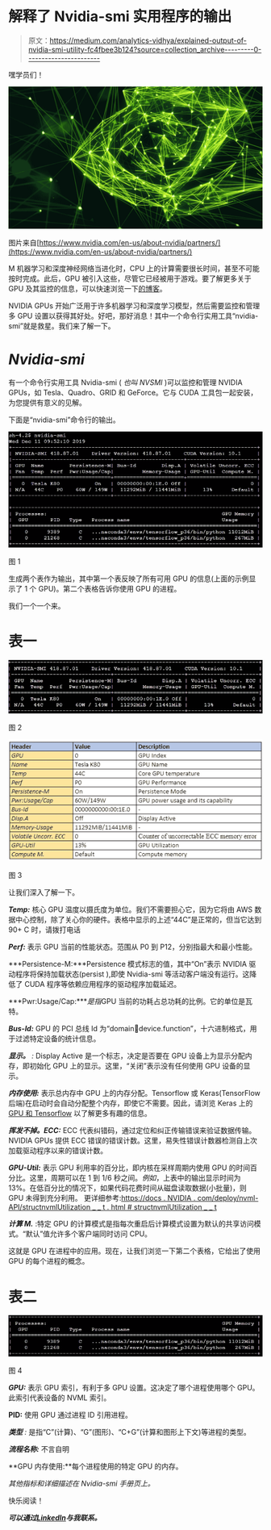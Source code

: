 # 解释了 Nvidia-smi 实用程序的输出

> 原文：<https://medium.com/analytics-vidhya/explained-output-of-nvidia-smi-utility-fc4fbee3b124?source=collection_archive---------0----------------------->

嘿学员们！

![](img/a61d92a28004591ca5d12c2e3bac1170.png)

图片来自[https://www.nvidia.com/en-us/about-nvidia/partners/](https://www.nvidia.com/en-us/about-nvidia/partners/)

M 机器学习和深度神经网络当进化时，CPU 上的计算需要很长时间，甚至不可能按时完成。此后，GPU 被引入这些，尽管它已经被用于游戏。要了解更多关于 GPU 及其监控的信息，可以快速浏览一下[的博客](/@shachikaul35/crux-of-gpu-28fe7d37dd28)。

NVIDIA GPUs 开始广泛用于许多机器学习和深度学习模型，然后需要监控和管理多 GPU 设置以获得其好处。好吧，那好消息！其中一个命令行实用工具“nvidia-smi”就是救星。我们来了解一下。

# ***Nvidia-smi***

有一个命令行实用工具 Nvidia-smi ( *也叫 NVSMI* )可以监控和管理 NVIDIA GPUs，如 Tesla、Quadro、GRID 和 GeForce。它与 CUDA 工具包一起安装，为您提供有意义的见解。

下面是“nvidia-smi”命令行的输出。

![](img/900118bf0be519aa799269ffc21ff28a.png)

图 1

生成两个表作为输出，其中第一个表反映了所有可用 GPU 的信息(上面的示例显示了 1 个 GPU)。第二个表格告诉你使用 GPU 的进程。

我们一个一个来。

# 表一

![](img/c94c36f15c0fd653b827670b97888fcb.png)

图 2

![](img/b64b34be21c2643dacc79c5aef3efd03.png)

图 3

让我们深入了解一下。

***Temp:*** 核心 GPU 温度以摄氏度为单位。我们不需要担心它，因为它将由 AWS 数据中心控制，除了关心你的硬件。表格中显示的上述“44C”是正常的，但当它达到 90+ C 时，请拨打电话

***Perf:*** 表示 GPU 当前的性能状态。范围从 P0 到 P12，分别指最大和最小性能。

***Persistence-M:***Persistence 模式标志的值，其中“On”表示 NVIDIA 驱动程序将保持加载状态(persist ),即使 Nvidia-smi 等活动客户端没有运行。这降低了 CUDA 程序等依赖应用程序的驱动程序加载延迟。

***Pwr:Usage/Cap:****是指*GPU 当前的功耗占总功耗的比例。它的单位是瓦特。

***Bus-Id:*** GPU 的 PCI 总线 Id 为“domain:bus:device.function”，十六进制格式，用于过滤特定设备的统计信息。

***显示。*** *:* Display Active 是一个标志，决定是否要在 GPU 设备上为显示分配内存，即初始化 GPU 上的显示。这里，“关闭”表示没有任何使用 GPU 设备的显示。

***内存使用:*** 表示总内存中 GPU 上的内存分配。Tensorflow 或 Keras(TensorFlow 后端)在启动时会自动分配整个内存，即使它不需要。因此，请浏览 Keras 上的 [GPU 和 Tensorflow](/@shachikaul35/gpu-on-keras-and-tensorflow-357d629fb7e2) 以了解更多有趣的信息。

***挥发不掉。ECC:*** ECC 代表纠错码，通过定位和纠正传输错误来验证数据传输。NVIDIA GPUs 提供 ECC 错误的错误计数。这里，易失性错误计数器检测自上次加载驱动程序以来的错误计数。

***GPU-Util:*** 表示 GPU 利用率的百分比，即内核在采样周期内使用 GPU 的时间百分比。这里，周期可以在 1 到 1/6 秒之间。*例如*，上表中的输出显示时间为 13%。在低百分比的情况下，如果代码花费时间从磁盘读取数据(小批量)，则 GPU 未得到充分利用。
更详细参考:[https://docs . NVIDIA . com/deploy/nvml-API/structnvmlUtilization _ _ t . html # structnvmlUtilization _ _ t](https://docs.nvidia.com/deploy/nvml-api/structnvmlUtilization__t.html#structnvmlUtilization__t)

***计算 M.*** :特定 GPU 的计算模式是指每次重启后计算模式设置为默认的共享访问模式。“默认”值允许多个客户端同时访问 CPU。

这就是 GPU 在进程中的应用。现在，让我们浏览一下第二个表格，它给出了使用 GPU 的每个进程的概念。

# 表二

![](img/80c72028795eb1ddfa941c63303e2166.png)

图 4

***GPU:*** 表示 GPU 索引，有利于多 GPU 设置。这决定了哪个进程使用哪个 GPU。此索引代表设备的 NVML 索引。

**PID:** 使用 GPU 通过进程 ID 引用进程。

***类型*** *:* 是指“C”(计算)、“G”(图形)、“C+G”(计算和图形上下文)等进程的类型。

***流程名称:*** 不言自明

**GPU 内存使用:**每个进程使用的特定 GPU 的内存。

*其他指标和详细描述在 Nvidia-smi 手册页上。*

快乐阅读！

***可以通过***[***LinkedIn***](https://www.linkedin.com/in/kaul-shachi)***与我联系。***